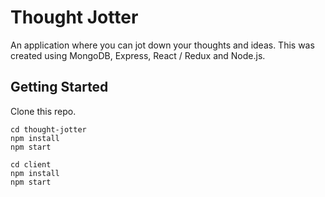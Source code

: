 # Thought Jotter

An application where you can jot down your thoughts and ideas. This was
created using MongoDB, Express, React / Redux and Node.js.

## Getting Started

Clone this repo.

```
cd thought-jotter
npm install
npm start

cd client
npm install
npm start
```
